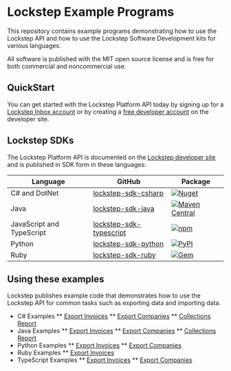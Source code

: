 # Lockstep Example Programs

This repository contains example programs demonstrating how to use the Lockstep API and how to use the Lockstep Software Development kits for various languages.

All software is published with the MIT open source license and is free for both commercial and noncommercial use.

## QuickStart

You can get started with the Lockstep Platform API today by signing up for a [Lockstep Inbox account](https://insights.lockstep.io/onboard) or by creating a [free developer account](https://developer.lockstep.io/reference/post_api-v1-provisioning-free-account) on the developer site.

## Lockstep SDKs

The Lockstep Platform API is documented on the [Lockstep developer site](https://developer.lockstep.io/docs) and is published in SDK form in these languages:

| Language | GitHub | Package |
|--|--|--|
| C# and DotNet | [lockstep-sdk-csharp](https://github.com/Lockstep-Network/lockstep-sdk-csharp) | [![Nuget](https://img.shields.io/nuget/v/LockstepSdk)](https://www.nuget.org/packages/LockstepSdk/) |
| Java | [lockstep-sdk-java](https://github.com/Lockstep-Network/lockstep-sdk-java) | [![Maven Central](https://img.shields.io/maven-central/v/io.lockstep/lockstepsdk)](https://search.maven.org/artifact/io.lockstep/lockstepsdk) |
| JavaScript and TypeScript | [lockstep-sdk-typescript](https://github.com/Lockstep-Network/lockstep-sdk-typescript) | [![npm](https://img.shields.io/npm/v/lockstep-sdk)](https://www.npmjs.com/package/lockstep-sdk) |
| Python | [lockstep-sdk-python](https://github.com/Lockstep-Network/lockstep-sdk-python) | [![PyPI](https://img.shields.io/pypi/v/lockstep-sdk)](https://pypi.org/project/lockstep-sdk/) |
| Ruby | [lockstep-sdk-ruby](https://github.com/Lockstep-Network/lockstep-sdk-ruby) | [![Gem](https://img.shields.io/gem/v/LockstepSdk)](https://rubygems.org/gems/LockstepSdk) |

## Using these examples

Lockstep publishes example code that demonstrates how to use the Lockstep API for common tasks such as exporting data and importing data.

* C# Examples
** [Export Invoices](https://github.com/Lockstep-Network/lockstep-sdk-examples/blob/main/CsharpExample/CsharpExample)
** [Export Companies](https://github.com/Lockstep-Network/lockstep-sdk-examples/tree/main/CsharpExample/CompanyReport)
** [Collections Report](https://github.com/Lockstep-Network/lockstep-sdk-examples/tree/main/CsharpExample/CollectionsReport)
* Java Examples
** [Export Invoices](https://github.com/Lockstep-Network/lockstep-sdk-examples/blob/main/JavaExample/src/main/java/io/lockstep/App.java)
** [Export Companies](https://github.com/Lockstep-Network/lockstep-sdk-examples/blob/main/JavaExample/src/main/java/io/lockstep/CollectionsReport.java)
** [Collections Report](https://github.com/Lockstep-Network/lockstep-sdk-examples/blob/main/JavaExample/src/main/java/io/lockstep/CollectionsReport.java)
* Python Examples
** [Export Invoices](https://github.com/Lockstep-Network/lockstep-sdk-examples/blob/main/PythonExample/main.py)
** [Export Companies](https://github.com/Lockstep-Network/lockstep-sdk-examples/blob/main/PythonExample/SampleCompanyReport/SampleCompanyReport.py)
* Ruby Examples
** [Export Invoices](https://github.com/Lockstep-Network/lockstep-sdk-examples/blob/main/RubyExample/main.rb)
* TypeScript Examples
** [Export Invoices](https://github.com/Lockstep-Network/lockstep-sdk-examples/blob/main/TypescriptExample/index.ts)
** [Export Companies](https://github.com/Lockstep-Network/lockstep-sdk-examples/blob/main/TypescriptExample/companyReport.ts)

